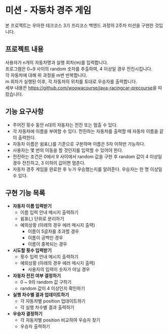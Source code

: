 # 미션 - 자동차 경주 게임
본 프로젝트는 우아한 테크코스 3기 프리코스 백엔드 과정의 2주차 미션을 구현한 것입니다.

## 프로젝트 내용
사용자가 n개의 자동차명과 실행 회차(m)를 입력합니다.   
프로그램은 0~9 사이의 random 숫자를 추출하여, 4 이상일 경우 전진시킵니다.   
각 자동차에 대해 위 과정을 m번 반복합니다.   
m 회차가 실행된 이후, 각 자동차의 위치를 토대로 우승자를 출력합니다.   
세부 내용은 <https://github.com/woowacourse/java-racingcar-precourse>을 따랐습니다.
    
## 기능 요구사항
- 주어진 횟수 동안 n대의 자동차는 전진 또는 멈출 수 있다.
- 각 자동차에 이름을 부여할 수 있다. 전진하는 자동차를 출력할 때 자동차 이름을 같이 출력한다.
- 자동차 이름은 쉼표(,)를 기준으로 구분하며 이름은 5자 이하만 가능하다.
- 사용자는 몇 번의 이동을 할 것인지를 입력할 수 있어야 한다.
- 전진하는 조건은 0에서 9 사이에서 random 값을 구한 후 random 값이 4 이상일 경우 전진하고, 3 이하의 값이면 멈춘다.
- 자동차 경주 게임을 완료한 후 누가 우승했는지를 알려준다. 우승자는 한 명 이상일 수 있다.

## 구현 기능 목록
- **자동차 이름 입력받기**
    - 이름 입력 안내 메시지 출력하기
    - 쉼표(,) 단위로 분리하기
    - 예외상황 (아래의 경우 에러 메시지 출력)
        - 이름이 5글자를 초과할 경우
        - 이름이 공백인 경우
        - 이름이 중복되는 경우
- **시도할 횟수 입력받기**
    - 횟수 입력 안내 메시지 출력하기
    - 예외상황 (아래의 경우 에러 메시지 출력)
        - 사용자의 입력이 숫자가 아닐 경우
- **자동차 전진 여부 결정하기**
    - 0 ~ 9의 random 값 구하기
    - random 값이 4 이상인지 확인하기
- **실행 차수별 결과 업데이트하기**
    - 각 자동차별 position 업데이트하기
    - 각 실행 차수별 결과 출력하기
- **우승자 결정하기**
    - 각 자동차별 position 비교하여 우승자 찾기
    - 우승자 출력하기


